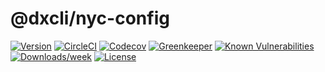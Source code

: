 @dxcli/nyc-config
=================

[![Version](https://img.shields.io/npm/v/@dxcli/nyc-config.svg)](https://npmjs.org/package/@dxcli/nyc-config)
[![CircleCI](https://circleci.com/gh/dxcli/nyc-config/tree/master.svg?style=svg)](https://circleci.com/gh/dxcli/nyc-config/tree/master)
[![Codecov](https://codecov.io/gh/dxcli/nyc-config/branch/master/graph/badge.svg)](https://codecov.io/gh/dxcli/nyc-config)
[![Greenkeeper](https://badges.greenkeeper.io/dxcli/nyc-config.svg)](https://greenkeeper.io/)
[![Known Vulnerabilities](https://snyk.io/test/npm/@dxcli/nyc-config/badge.svg)](https://snyk.io/test/npm/@dxcli/nyc-config)
[![Downloads/week](https://img.shields.io/npm/dw/@dxcli/nyc-config.svg)](https://npmjs.org/package/@dxcli/nyc-config)
[![License](https://img.shields.io/npm/l/@dxcli/nyc-config.svg)](https://github.com/dxcli/nyc-config/blob/master/package.json)
